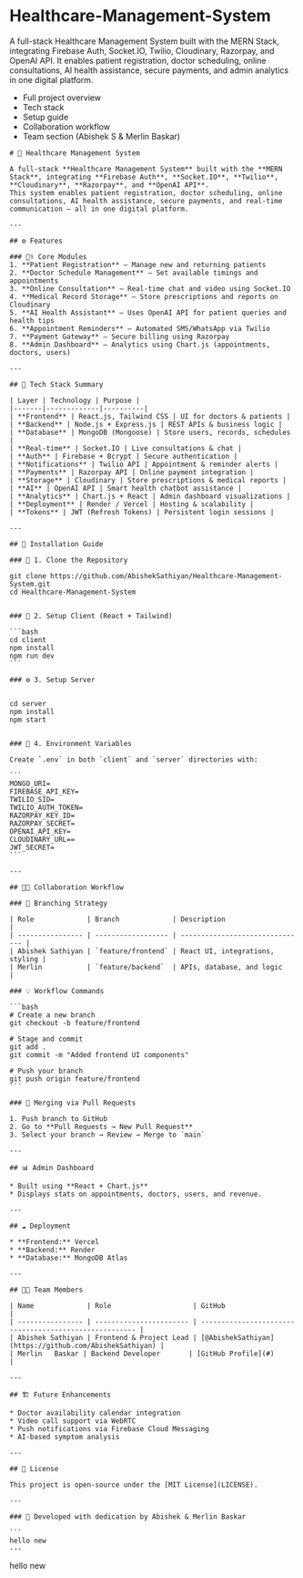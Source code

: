 # Healthcare-Management-System

A full-stack Healthcare Management System built with the MERN Stack, integrating Firebase Auth, Socket.IO, Twilio, Cloudinary, Razorpay, and OpenAI API. It enables patient registration, doctor scheduling, online consultations, AI health assistance, secure payments, and admin analytics in one digital platform.

- Full project overview
- Tech stack
- Setup guide
- Collaboration workflow
- Team section (Abishek S & Merlin Baskar)

````
# 🏥 Healthcare Management System

A full-stack **Healthcare Management System** built with the **MERN Stack**, integrating **Firebase Auth**, **Socket.IO**, **Twilio**, **Cloudinary**, **Razorpay**, and **OpenAI API**.
This system enables patient registration, doctor scheduling, online consultations, AI health assistance, secure payments, and real-time communication — all in one digital platform.

---

## ⚙️ Features

### 👨‍⚕️ Core Modules
1. **Patient Registration** – Manage new and returning patients
2. **Doctor Schedule Management** – Set available timings and appointments
3. **Online Consultation** – Real-time chat and video using Socket.IO
4. **Medical Record Storage** – Store prescriptions and reports on Cloudinary
5. **AI Health Assistant** – Uses OpenAI API for patient queries and health tips
6. **Appointment Reminders** – Automated SMS/WhatsApp via Twilio
7. **Payment Gateway** – Secure billing using Razorpay
8. **Admin Dashboard** – Analytics using Chart.js (appointments, doctors, users)

---

## 🧠 Tech Stack Summary

| Layer | Technology | Purpose |
|-------|-------------|----------|
| **Frontend** | React.js, Tailwind CSS | UI for doctors & patients |
| **Backend** | Node.js + Express.js | REST APIs & business logic |
| **Database** | MongoDB (Mongoose) | Store users, records, schedules |
| **Real-time** | Socket.IO | Live consultations & chat |
| **Auth** | Firebase + Bcrypt | Secure authentication |
| **Notifications** | Twilio API | Appointment & reminder alerts |
| **Payments** | Razorpay API | Online payment integration |
| **Storage** | Cloudinary | Store prescriptions & medical reports |
| **AI** | OpenAI API | Smart health chatbot assistance |
| **Analytics** | Chart.js + React | Admin dashboard visualizations |
| **Deployment** | Render / Vercel | Hosting & scalability |
| **Tokens** | JWT (Refresh Tokens) | Persistent login sessions |

---

## 🚀 Installation Guide

### 🧩 1. Clone the Repository

git clone https://github.com/AbishekSathiyan/Healthcare-Management-System.git
cd Healthcare-Management-System


### 🎨 2. Setup Client (React + Tailwind)

```bash
cd client
npm install
npm run dev
```

### ⚙️ 3. Setup Server


cd server
npm install
npm start


### 🔑 4. Environment Variables

Create `.env` in both `client` and `server` directories with:

```
MONGO_URI=
FIREBASE_API_KEY=
TWILIO_SID=
TWILIO_AUTH_TOKEN=
RAZORPAY_KEY_ID=
RAZORPAY_SECRET=
OPENAI_API_KEY=
CLOUDINARY_URL==
JWT_SECRET=
```

---

## 🧑‍💻 Collaboration Workflow

### 🔀 Branching Strategy

| Role             | Branch             | Description                     |
| ---------------- | ------------------ | ------------------------------- |
| Abishek Sathiyan | `feature/frontend` | React UI, integrations, styling |
| Merlin           | `feature/backend`  | APIs, database, and logic       |

### 💡 Workflow Commands

```bash
# Create a new branch
git checkout -b feature/frontend

# Stage and commit
git add .
git commit -m "Added frontend UI components"

# Push your branch
git push origin feature/frontend
```

### 🧩 Merging via Pull Requests

1. Push branch to GitHub
2. Go to **Pull Requests → New Pull Request**
3. Select your branch → Review → Merge to `main`

---

## 📊 Admin Dashboard

* Built using **React + Chart.js**
* Displays stats on appointments, doctors, users, and revenue.

---

## ☁️ Deployment

* **Frontend:** Vercel
* **Backend:** Render
* **Database:** MongoDB Atlas

---

## 👨‍💻 Team Members

| Name             | Role                    | GitHub                                                 |
| ---------------- | ----------------------- | ------------------------------------------------------ |
| Abishek Sathiyan | Frontend & Project Lead | [@AbishekSathiyan](https://github.com/AbishekSathiyan) |
| Merlin   Baskar | Backend Developer       | [GitHub Profile](#)                                    |

---

## 🏗️ Future Enhancements

* Doctor availability calendar integration
* Video call support via WebRTC
* Push notifications via Firebase Cloud Messaging
* AI-based symptom analysis

---

## 🧾 License

This project is open-source under the [MIT License](LICENSE).

---

### 🌟 Developed with dedication by Abishek & Merlin Baskar

```
hello new
---
````

hello new
